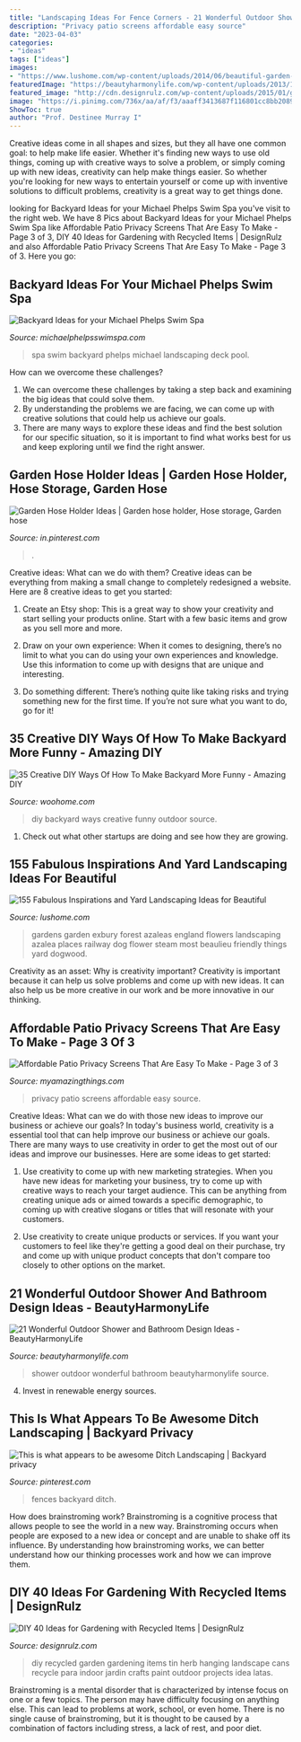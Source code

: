 ```yaml
---
title: "Landscaping Ideas For Fence Corners - 21 Wonderful Outdoor Shower And Bathroom Design Ideas"
description: "Privacy patio screens affordable easy source"
date: "2023-04-03"
categories:
- "ideas"
tags: ["ideas"]
images:
- "https://www.lushome.com/wp-content/uploads/2014/06/beautiful-garden-design-landscaping-ideas-11.jpg"
featuredImage: "https://beautyharmonylife.com/wp-content/uploads/2013/10/4f4b317fb94ab.jpg"
featured_image: "http://cdn.designrulz.com/wp-content/uploads/2015/01/garden-DIY-designrulz-1.jpg"
image: "https://i.pinimg.com/736x/aa/af/f3/aaaff3413687f116801cc8bb208980bc.jpg"
ShowToc: true
author: "Prof. Destinee Murray I"
---
```



Creative ideas come in all shapes and sizes, but they all have one common goal: to help make life easier. Whether it's finding new ways to use old things, coming up with creative ways to solve a problem, or simply coming up with new ideas, creativity can help make things easier. So whether you're looking for new ways to entertain yourself or come up with inventive solutions to difficult problems, creativity is a great way to get things done.

	

		
looking for Backyard Ideas for your Michael Phelps Swim Spa you've visit to the right web. We have 8 Pics about Backyard Ideas for your Michael Phelps Swim Spa like Affordable Patio Privacy Screens That Are Easy To Make - Page 3 of 3, DIY 40 Ideas for Gardening with Recycled Items | DesignRulz and also Affordable Patio Privacy Screens That Are Easy To Make - Page 3 of 3. Here you go:
		
    
## Backyard Ideas For Your Michael Phelps Swim Spa

<img loading=lazy src="https://michaelphelpsswimspa.com/gallery/uploads/images/flexslider/washington-state.jpg" onerror="this.onerror=null;this.src='https://tse1.mm.bing.net/th?id=OIP.n74uyf4WcjAMespsJYJZZgHaFA&amp;pid=15.1';" alt="Backyard Ideas for your Michael Phelps Swim Spa">

_Source: michaelphelpsswimspa.com_

>spa swim backyard phelps michael landscaping deck pool. 

	

How can we overcome these challenges?
1. We can overcome these challenges by taking a step back and examining the big ideas that could solve them.
2. By understanding the problems we are facing, we can come up with creative solutions that could help us achieve our goals.
3. There are many ways to explore these ideas and find the best solution for our specific situation, so it is important to find what works best for us and keep exploring until we find the right answer.

    
## Garden Hose Holder Ideas | Garden Hose Holder, Hose Storage, Garden Hose

<img loading=lazy src="https://i.pinimg.com/736x/aa/af/f3/aaaff3413687f116801cc8bb208980bc.jpg" onerror="this.onerror=null;this.src='https://tse3.mm.bing.net/th?id=OIP.VvsbmtIVO8DVC71vZ5vkygHaMq&amp;pid=15.1';" alt="Garden Hose Holder Ideas | Garden hose holder, Hose storage, Garden hose">

_Source: in.pinterest.com_

>. 

	

Creative ideas: What can we do with them?
Creative ideas can be everything from making a small change to completely redesigned a website. Here are 8 creative ideas to get you started:
1. Create an Etsy shop: This is a great way to show your creativity and start selling your products online. Start with a few basic items and grow as you sell more and more.

2. Draw on your own experience: When it comes to designing, there’s no limit to what you can do using your own experiences and knowledge. Use this information to come up with designs that are unique and interesting.

3. Do something different: There’s nothing quite like taking risks and trying something new for the first time. If you’re not sure what you want to do, go for it!

    
## 35 Creative DIY Ways Of How To Make Backyard More Funny - Amazing DIY

<img loading=lazy src="https://www.woohome.com/wp-content/uploads/2013/08/DIY-Ways-Of-Backyard-24.jpg" onerror="this.onerror=null;this.src='https://tse2.mm.bing.net/th?id=OIP.7zS8GvfqEDI8BKJD_DQ0KwHaJT&amp;pid=15.1';" alt="35 Creative DIY Ways Of How To Make Backyard More Funny - Amazing DIY">

_Source: woohome.com_

>diy backyard ways creative funny outdoor source. 

	

1. Check out what other startups are doing and see how they are growing.

    
## 155 Fabulous Inspirations And Yard Landscaping Ideas For Beautiful

<img loading=lazy src="https://www.lushome.com/wp-content/uploads/2014/06/beautiful-garden-design-landscaping-ideas-11.jpg" onerror="this.onerror=null;this.src='https://tse1.mm.bing.net/th?id=OIP.a9eozDQwTITRICLgtfxcVQHaFi&amp;pid=15.1';" alt="155 Fabulous Inspirations and Yard Landscaping Ideas for Beautiful">

_Source: lushome.com_

>gardens garden exbury forest azaleas england flowers landscaping azalea places railway dog flower steam most beaulieu friendly things yard dogwood. 

	

Creativity as an asset: Why is creativity important?
Creativity is important because it can help us solve problems and come up with new ideas. It can also help us be more creative in our work and be more innovative in our thinking.

    
## Affordable Patio Privacy Screens That Are Easy To Make - Page 3 Of 3

<img loading=lazy src="http://myamazingthings.com/wp-content/uploads/2017/04/7dc20e33084681f10ac8ccb24c028408.jpg" onerror="this.onerror=null;this.src='https://tse3.mm.bing.net/th?id=OIP.4PvwfuaTnJzhZ015YpovxQHaG3&amp;pid=15.1';" alt="Affordable Patio Privacy Screens That Are Easy To Make - Page 3 of 3">

_Source: myamazingthings.com_

>privacy patio screens affordable easy source. 

	

Creative Ideas: What can we do with those new ideas to improve our business or achieve our goals?
In today's business world, creativity is a essential tool that can help improve our business or achieve our goals. There are many ways to use creativity in order to get the most out of our ideas and improve our businesses. Here are some ideas to get started: 
1. Use creativity to come up with new marketing strategies. When you have new ideas for marketing your business, try to come up with creative ways to reach your target audience. This can be anything from creating unique ads or aimed towards a specific demographic, to coming up with creative slogans or titles that will resonate with your customers. 

2. Use creativity to create unique products or services. If you want your customers to feel like they're getting a good deal on their purchase, try and come up with unique product concepts that don't compare too closely to other options on the market.

    
## 21 Wonderful Outdoor Shower And Bathroom Design Ideas - BeautyHarmonyLife

<img loading=lazy src="https://beautyharmonylife.com/wp-content/uploads/2013/10/4f4b317fb94ab.jpg" onerror="this.onerror=null;this.src='https://tse3.mm.bing.net/th?id=OIP.hkbEkrtD6laufFW0J3wJYQHaLI&amp;pid=15.1';" alt="21 Wonderful Outdoor Shower and Bathroom Design Ideas - BeautyHarmonyLife">

_Source: beautyharmonylife.com_

>shower outdoor wonderful bathroom beautyharmonylife source. 

	

4. Invest in renewable energy sources. 

    
## This Is What Appears To Be Awesome Ditch Landscaping | Backyard Privacy

<img loading=lazy src="https://i.pinimg.com/736x/84/8d/17/848d17ed0a937912db5af2d3ec71212c.jpg" onerror="this.onerror=null;this.src='https://tse4.mm.bing.net/th?id=OIP.EWyjEVGihcdRcuR0MT-wZwHaJ3&amp;pid=15.1';" alt="This is what appears to be awesome Ditch Landscaping | Backyard privacy">

_Source: pinterest.com_

>fences backyard ditch. 

	

How does brainstroming work?
Brainstroming is a cognitive process that allows people to see the world in a new way. Brainstroming occurs when people are exposed to a new idea or concept and are unable to shake off its influence. By understanding how brainstroming works, we can better understand how our thinking processes work and how we can improve them.

    
## DIY 40 Ideas For Gardening With Recycled Items | DesignRulz

<img loading=lazy src="http://cdn.designrulz.com/wp-content/uploads/2015/01/garden-DIY-designrulz-1.jpg" onerror="this.onerror=null;this.src='https://tse1.mm.bing.net/th?id=OIP.zUI2fRTh5kBsGBhNXm_PhwHaHa&amp;pid=15.1';" alt="DIY 40 Ideas for Gardening with Recycled Items | DesignRulz">

_Source: designrulz.com_

>diy recycled garden gardening items tin herb hanging landscape cans recycle para indoor jardin crafts paint outdoor projects idea latas. 

	

Brainstroming is a mental disorder that is characterized by intense focus on one or a few topics. The person may have difficulty focusing on anything else. This can lead to problems at work, school, or even home. There is no single cause of brainstroming, but it is thought to be caused by a combination of factors including stress, a lack of rest, and poor diet.

